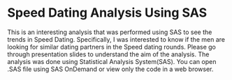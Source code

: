 # Speed Dating Analysis Using SAS


This is an interesting analysis that was performed using SAS to see the trends in Speed Dating. Specifically, I was interested to know if the men are looking for similar dating partners in the Speed dating rounds. Please go through presentation slides to understand the aim of the analysis. The analysis was done using Statistical Analysis System(SAS). You can open .SAS file using SAS OnDemand or view only the code in a web browser.
